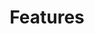 ---
title: "Features"
carousel:
  - image: "/images/semir-ahmed-douibi-326433-unsplash.jpg"
    caption: "I am PRO ATHLETE"
  - image: "/images/backgroundStretch.jpg"
    caption: "I am PRO ATHLETE"
sections:
  - heading: "Warm-ups:"
    content: "Sport-specific warm-up videos tailored to level and theme, including key neuromuscular exercises. We recommend performing a PRO ATHLETE warm-up before every practice or game."
  - heading: "Prehab (preventive) Exercise Programs:"
    content: "Preventive training plans designed to address the most common injuries in the sport. Programs are progressive and adaptable to all experience levels."
  - heading: "Strength Training Programs:"
    content: "A complete 11-month strength training program for athletes, divided into in-season and off-season plans. Includes three difficulty levels. Bodyweight programs available for athletes and coaches."
  - heading: "Recovery Routines:"
    content: "Mobility circuits and targeted stretches to support recovery, reduce soreness, and improve movement quality."
  - heading: "Performance Tracking system:"
    content: "Track progress across training sessions with tools that monitor consistency, workload, and progression. Athletes can view their own progress, while coaches can access individual and team data to adjust programming as needed. Great for team engagement!"
  - heading: "Injury Information:"
    content: "Log injuries, monitor and track recovery over time. Helps athletes stay accountable during rehabilitation and gives coaches a clear view of the injuries, health professional recommendations and timeline for return to play."
  - heading: "Exercise Library:"
    content: "Hundreds of exercises with professional video demonstrations, coaching cues, and key parameters to follow."
---